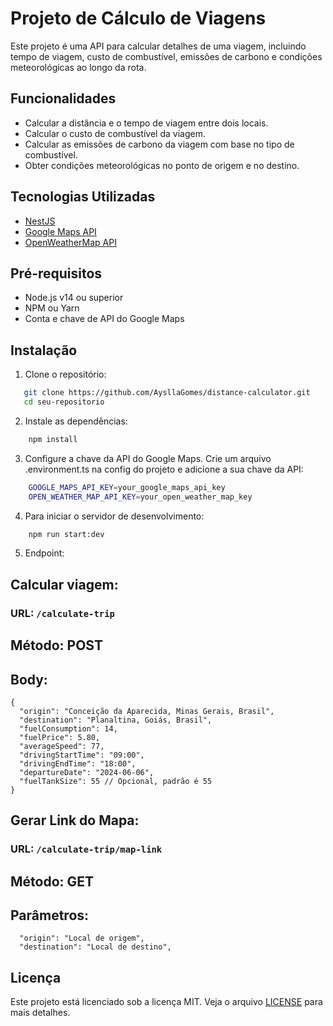 # Projeto de Cálculo de Viagens

Este projeto é uma API para calcular detalhes de uma viagem, incluindo tempo de viagem, custo de combustível, emissões de carbono e condições meteorológicas ao longo da rota.

## Funcionalidades

- Calcular a distância e o tempo de viagem entre dois locais.
- Calcular o custo de combustível da viagem.
- Calcular as emissões de carbono da viagem com base no tipo de combustível.
- Obter condições meteorológicas no ponto de origem e no destino.

## Tecnologias Utilizadas

- [NestJS](https://nestjs.com/)
- [Google Maps API](https://developers.google.com/maps)
- [OpenWeatherMap API](https://openweathermap.org/)

## Pré-requisitos

- Node.js v14 ou superior
- NPM ou Yarn
- Conta e chave de API do Google Maps

## Instalação

1. Clone o repositório:
```bash
   git clone https://github.com/AysllaGomes/distance-calculator.git
   cd seu-repositorio
```

2. Instale as dependências:

```bash
    npm install
```

3. Configure a chave da API do Google Maps. Crie um arquivo .environment.ts na config do projeto e adicione a sua chave da API:

```bash
    GOOGLE_MAPS_API_KEY=your_google_maps_api_key
    OPEN_WEATHER_MAP_API_KEY=your_open_weather_map_key
```

4. Para iniciar o servidor de desenvolvimento:

```bash
    npm run start:dev
```

5. Endpoint:


## Calcular viagem:

### URL: `/calculate-trip`
## Método: POST
## Body:

   ```
   {
     "origin": "Conceição da Aparecida, Minas Gerais, Brasil",
     "destination": "Planaltina, Goiás, Brasil",
     "fuelConsumption": 14,
     "fuelPrice": 5.80,
     "averageSpeed": 77,
     "drivingStartTime": "09:00",
     "drivingEndTime": "18:00",
     "departureDate": "2024-06-06",
     "fuelTankSize": 55 // Opcional, padrão é 55
   }
   ```

## Gerar Link do Mapa:

### URL: `/calculate-trip/map-link`

## Método: GET

## Parâmetros:

   ```
     "origin": "Local de origem",
     "destination": "Local de destino",
   ```

## Licença

Este projeto está licenciado sob a licença MIT. Veja o arquivo [LICENSE](./LICENSE) para mais detalhes.
